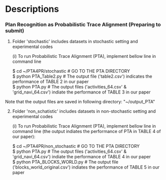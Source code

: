 # Descriptions

### Plan Recognition as Probabilistic Trace Alignment (Preparing to submit)

1. Folder 'stochastic' includes datasets in stochastic setting and experimental codes

    (i) To run Probabilistic Trace Alignment (PTA), implement bellow line in command line

    $ cd ~/PTA4PR/stochastic   # GO TO THE PTA DIRECTORY   
    $ python PTA_Table2.py          # The output file ('table2.csv') indicates the performance of TABLE 2 in our paper   
    $ python PTA.py                 # The output files ('activities_64.csv' & 'grid_navi_64.csv') indiate the performance of TABLE 3 in our paper   
 
 Note that the output files are saved in following directory: "~/output_PTA"


2. Folder 'non_schatistic' includes datasets in non-stochastic setting and experimental codes

    (i) To run Probabilistic Trace Alignment (PTA), implement bellow line in command line (the output indiates the performance of PTA in TABLE 4 of our paper):

    $ cd ~/PTA4PR/non_stochastic   # GO TO THE PTA DIRECTORY   
    $ python PTA.py                     # The output files ('activities_64.csv' & 'grid_navi_64.csv') indiate the performance of TABLE 4 in our paper   
    $ python PTA_BLOCKS_WORLD.py        # The output file ('blocks_world_original.csv') indiates the performance of TABLE 5 in our paper   
